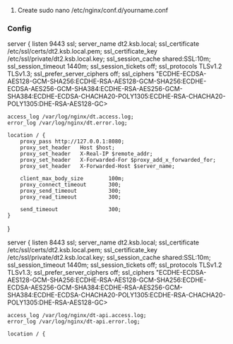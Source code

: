 1. Create sudo nano /etc/nginx/conf.d/yourname.conf

### Config

server {
    listen 9443 ssl;
    server_name dt2.ksb.local;
    ssl_certificate /etc/ssl/certs/dt2.ksb.local.pem;
    ssl_certificate_key /etc/ssl/private/dt2.ksb.local.key;
    ssl_session_cache shared:SSL:10m;
    ssl_session_timeout 1440m;
    ssl_session_tickets off;
    ssl_protocols TLSv1.2 TLSv1.3;
    ssl_prefer_server_ciphers off;
    ssl_ciphers "ECDHE-ECDSA-AES128-GCM-SHA256:ECDHE-RSA-AES128-GCM-SHA256:ECDHE-ECDSA-AES256-GCM-SHA384:ECDHE-RSA-AES256-GCM-SHA384:ECDHE-ECDSA-CHACHA20-POLY1305:ECDHE-RSA-CHACHA20-POLY1305:DHE-RSA-AES128-GC>

    access_log /var/log/nginx/dt.access.log;
    error_log /var/log/nginx/dt.error.log;

    location / {
        proxy_pass http://127.0.0.1:8080;
        proxy_set_header   Host $host;
        proxy_set_header   X-Real-IP $remote_addr;
        proxy_set_header   X-Forwarded-For $proxy_add_x_forwarded_for;
        proxy_set_header   X-Forwarded-Host $server_name;

        client_max_body_size        100m;
        proxy_connect_timeout       300;
        proxy_send_timeout          300;
        proxy_read_timeout          300;

        send_timeout                300;
    }
}

server {
    listen 8443 ssl;
    server_name dt2.ksb.local;
    ssl_certificate /etc/ssl/certs/dt2.ksb.local.pem;
    ssl_certificate_key /etc/ssl/private/dt2.ksb.local.key;
    ssl_session_cache shared:SSL:10m;
    ssl_session_timeout 1440m;
    ssl_session_tickets off;
    ssl_protocols TLSv1.2 TLSv1.3;
    ssl_prefer_server_ciphers off;
    ssl_ciphers "ECDHE-ECDSA-AES128-GCM-SHA256:ECDHE-RSA-AES128-GCM-SHA256:ECDHE-ECDSA-AES256-GCM-SHA384:ECDHE-RSA-AES256-GCM-SHA384:ECDHE-ECDSA-CHACHA20-POLY1305:ECDHE-RSA-CHACHA20-POLY1305:DHE-RSA-AES128-GC>

    access_log /var/log/nginx/dt-api.access.log;
    error_log /var/log/nginx/dt-api.error.log;

    location / {